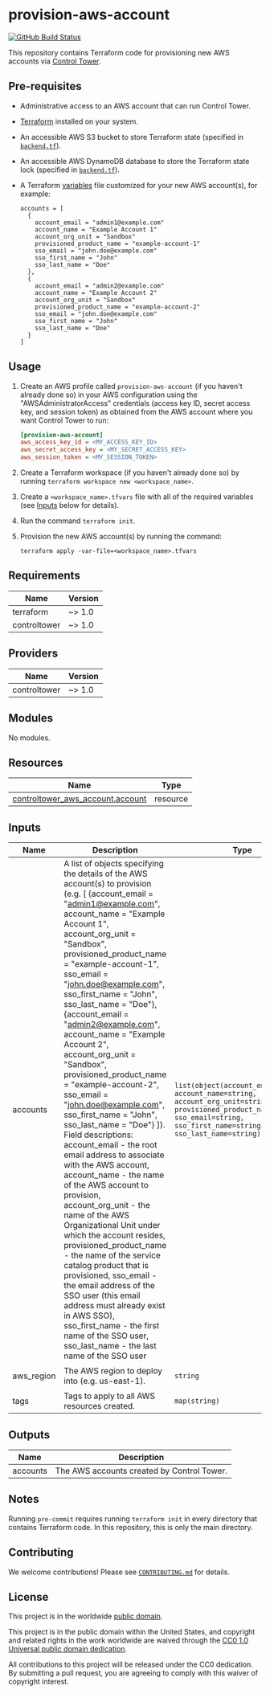 # provision-aws-account #

[![GitHub Build Status](https://github.com/cisagov/provision-aws-account/workflows/build/badge.svg)](https://github.com/cisagov/provision-aws-account/actions)

This repository contains Terraform code for provisioning new AWS accounts
via [Control Tower](https://aws.amazon.com/controltower/).

## Pre-requisites ##

- Administrative access to an AWS account that can run Control Tower.
- [Terraform](https://www.terraform.io/) installed on your system.
- An accessible AWS S3 bucket to store Terraform state
  (specified in [`backend.tf`](backend.tf)).
- An accessible AWS DynamoDB database to store the Terraform state lock
  (specified in [`backend.tf`](backend.tf)).
- A Terraform [variables](variables.tf) file customized for your new
  AWS account(s), for example:

  ```hcl
  accounts = [
    {
      account_email = "admin1@example.com"
      account_name = "Example Account 1"
      account_org_unit = "Sandbox"
      provisioned_product_name = "example-account-1"
      sso_email = "john.doe@example.com"
      sso_first_name = "John"
      sso_last_name = "Doe"
    },
    {
      account_email = "admin2@example.com"
      account_name = "Example Account 2"
      account_org_unit = "Sandbox"
      provisioned_product_name = "example-account-2"
      sso_email = "john.doe@example.com"
      sso_first_name = "John"
      sso_last_name = "Doe"
    }
  ]
  ```

## Usage ##

1. Create an AWS profile called `provision-aws-account` (if you haven't
   already done so) in your AWS configuration using the
   "AWSAdministratorAccess" credentials (access key ID, secret access key,
   and session token) as obtained from the AWS account where you want
   Control Tower to run:

   ```ini
   [provision-aws-account]
   aws_access_key_id = <MY_ACCESS_KEY_ID>
   aws_secret_access_key = <MY_SECRET_ACCESS_KEY>
   aws_session_token = <MY_SESSION_TOKEN>
   ```

1. Create a Terraform workspace (if you haven't already done so) by running
   `terraform workspace new <workspace_name>`.
1. Create a `<workspace_name>.tfvars` file with all of the required
   variables (see [Inputs](#Inputs) below for details).
1. Run the command `terraform init`.
1. Provision the new AWS account(s) by running the command:

   ```console
   terraform apply -var-file=<workspace_name>.tfvars
   ```

## Requirements ##

| Name | Version |
|------|---------|
| terraform | ~> 1.0 |
| controltower | ~> 1.0 |

## Providers ##

| Name | Version |
|------|---------|
| controltower | ~> 1.0 |

## Modules ##

No modules.

## Resources ##

| Name | Type |
|------|------|
| [controltower_aws_account.account](https://registry.terraform.io/providers/idealo/controltower/latest/docs/resources/aws_account) | resource |

## Inputs ##

| Name | Description | Type | Default | Required |
|------|-------------|------|---------|:--------:|
| accounts | A list of objects specifying the details of the AWS account(s) to provision (e.g. [ {account\_email = "admin1@example.com", account\_name = "Example Account 1", account\_org\_unit = "Sandbox", provisioned\_product\_name = "example-account-1", sso\_email = "john.doe@example.com", sso\_first\_name = "John", sso\_last\_name = "Doe"}, {account\_email = "admin2@example.com", account\_name = "Example Account 2", account\_org\_unit = "Sandbox", provisioned\_product\_name = "example-account-2", sso\_email = "john.doe@example.com", sso\_first\_name = "John", sso\_last\_name = "Doe"} ]).  Field descriptions: account\_email - the root email address to associate with the AWS account, account\_name - the name of the AWS account to provision, account\_org\_unit - the name of the AWS Organizational Unit under which the account resides, provisioned\_product\_name - the name of the service catalog product that is provisioned, sso\_email - the email address of the SSO user (this email address must already exist in AWS SSO), sso\_first\_name - the first name of the SSO user, sso\_last\_name - the last name of the SSO user | `list(object(account_email=string, account_name=string, account_org_unit=string, provisioned_product_name=string, sso_email=string, sso_first_name=string, sso_last_name=string))` | n/a | yes |
| aws\_region | The AWS region to deploy into (e.g. us-east-1). | `string` | `"us-east-1"` | no |
| tags | Tags to apply to all AWS resources created. | `map(string)` | `{}` | no |

## Outputs ##

| Name | Description |
|------|-------------|
| accounts | The AWS accounts created by Control Tower. |

## Notes ##

Running `pre-commit` requires running `terraform init` in every directory that
contains Terraform code. In this repository, this is only the main directory.

## Contributing ##

We welcome contributions!  Please see [`CONTRIBUTING.md`](CONTRIBUTING.md) for
details.

## License ##

This project is in the worldwide [public domain](LICENSE).

This project is in the public domain within the United States, and
copyright and related rights in the work worldwide are waived through
the [CC0 1.0 Universal public domain
dedication](https://creativecommons.org/publicdomain/zero/1.0/).

All contributions to this project will be released under the CC0
dedication. By submitting a pull request, you are agreeing to comply
with this waiver of copyright interest.
